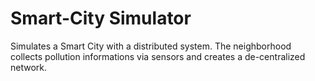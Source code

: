 # Smart-City Simulator
 Simulates a Smart City with a distributed system. The neighborhood collects pollution informations via sensors and creates a de-centralized network.
